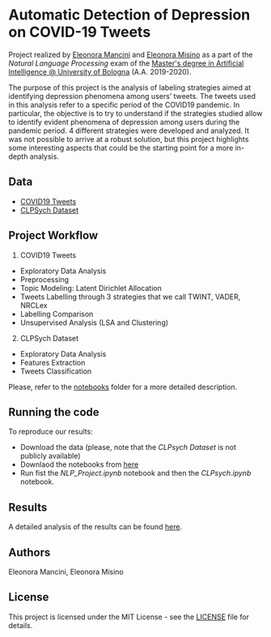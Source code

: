 # Automatic Detection of Depression on COVID-19 Tweets
Project realized by [Eleonora Mancini](https://github.com/helemanc) and [Eleonora Misino](https://github.com/EleMisi) 
as a part of the *Natural Language Processing* exam  of the [Master's degree in Artificial Intelligence @ University of Bologna](https://corsi.unibo.it/2cycle/artificial-intelligence) (A.A. 2019-2020).

The purpose of this project is the analysis of labeling strategies aimed at identifying depression 
phenomena among 
users’ tweets. The tweets used in this analysis refer to a specific period of the COVID19 pandemic. 
In particular, the objective is to try to understand if the strategies studied allow to identify 
evident phenomena of depression among users during the pandemic period. 4 different strategies were 
developed and analyzed. It was not possible to arrive at a robust solution, but this project highlights
some interesting aspects that could be the starting point for a more in-depth analysis.

## Data 
- [COVID19 Tweets](https://www.kaggle.com/datasets/gpreda/covid19-tweets)
- [CLPSych Dataset](https://www.cs.jhu.edu/~mdredze/clpsych-2015-shared-task-evaluation/)


## Project Workflow 
1. COVID19 Tweets 
  - Exploratory Data Analysis 
  - Preprocessing 
  - Topic Modeling: Latent Dirichlet Allocation 
  - Tweets Labelling through 3 strategies that we call TWINT, VADER, NRCLex
  - Labelling Comparison 
  - Unsupervised Analysis (LSA and Clustering)

2. CLPSych Dataset
- Exploratory Data Analysis 
- Features Extraction 
- Tweets Classification 

Please, refer to the [notebooks](https://github.com/helemanc/COVID19-twitter-depression/tree/main/notebooks) folder for 
a more detailed description.

## Running the code 
To reproduce our results: 
- Download the data (please, note that the *CLPsych Dataset* is not publicly available)
- Downlaod the notebooks from [here](https://github.com/helemanc/COVID19-twitter-depression/tree/main/notebooks)
- Run fist the *NLP_Project.ipynb* notebook and then the *CLPsych.ipynb* notebook. 

## Results
A detailed analysis of the results can be found [here](https://github.com/helemanc/COVID19-twitter-depression/tree/main/report).

## Authors
Eleonora Mancini, Eleonora Misino

## License 
This project is licensed under the MIT License - see the [LICENSE](https://github.com/helemanc/COVID19-twitter-depression/blob/main/LICENSE) file for details.
